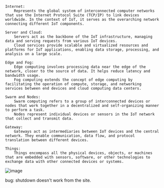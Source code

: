     Internet:
        Represents the global system of interconnected computer networks that use the Internet Protocol Suite (TCP/IP) to link devices worldwide. In the context of IoT, it serves as the overarching network connecting different IoT components.

    Server and Cloud:
        Servers act as the backbone of the IoT infrastructure, managing data and serving requests from various IoT devices.
        Cloud services provide scalable and virtualized resources and platforms for IoT applications, enabling data storage, processing, and analysis on a large scale.

    Edge and Fog:
        Edge computing involves processing data near the edge of the network, closer to the source of data. It helps reduce latency and bandwidth usage.
        Fog computing extends the concept of edge computing by facilitating the operation of compute, storage, and networking services between end devices and cloud computing data centers.

    Swarm and Nodes:
        Swarm computing refers to a group of interconnected devices or nodes that work together in a decentralized and self-organizing manner to perform a task.
        Nodes represent individual devices or sensors in the IoT network that collect and transmit data.

    Gateway:
        Gateways act as intermediaries between IoT devices and the central network. They enable communication, data flow, and protocol translation between different devices.

    Things:
        Things encompass all the physical devices, objects, or machines that are embedded with sensors, software, or other technologies to exchange data with other connected devices or systems.



![image](https://github.com/JesperHartsuiker/IoT-module/assets/82671856/c5f6f4b2-7319-4793-9b75-f6706a8e60f0)


bug: shutdown doesn't work from the site.
